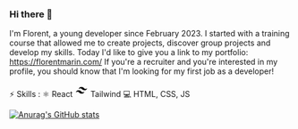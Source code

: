 ### Hi there 👋

I'm Florent, a young developer since February 2023. I started with a training course that allowed me to create projects, discover group projects and develop my skills. 
Today I'd like to give you a link to my portfolio: https://florentmarin.com/ 
If you're a recruiter and you're interested in my profile, you should know that I'm looking for my first job as a developer!

⚡ Skills :
⚛ React
<svg xmlns="http://www.w3.org/2000/svg" width="24" height="24" id="tailwind-css"><path d="M18.5 9.51a4.22 4.22 0 0 1-1.91-1.34A5.77 5.77 0 0 0 12 6a4.72 4.72 0 0 0-5 4 3.23 3.23 0 0 1 3.5-1.49 4.32 4.32 0 0 1 1.91 1.35A5.77 5.77 0 0 0 17 12a4.72 4.72 0 0 0 5-4 3.2 3.2 0 0 1-3.5 1.51zm-13 4.98a4.22 4.22 0 0 1 1.91 1.34A5.77 5.77 0 0 0 12 18a4.72 4.72 0 0 0 5-4 3.23 3.23 0 0 1-3.5 1.49 4.32 4.32 0 0 1-1.91-1.35A5.8 5.8 0 0 0 7 12a4.72 4.72 0 0 0-5 4 3.2 3.2 0 0 1 3.5-1.51z"></path></svg> Tailwind
💻 HTML, CSS, JS

[![Anurag's GitHub stats](https://github-readme-stats.vercel.app/api?username=fmarincode)](https://github.com/anuraghazra/github-readme-stats)
